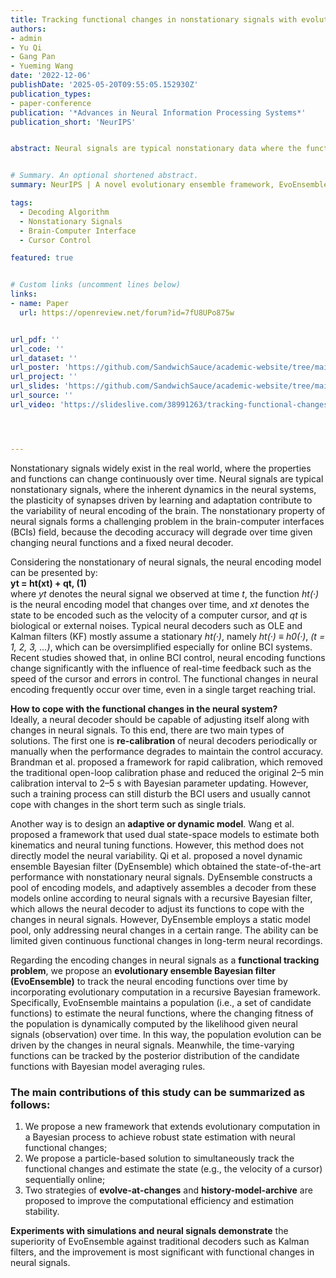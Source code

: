 ```yaml
---
title: Tracking functional changes in nonstationary signals with evolutionary ensemble bayesian model for robust neural decoding
authors:
- admin
- Yu Qi
- Gang Pan
- Yueming Wang
date: '2022-12-06'
publishDate: '2025-05-20T09:55:05.152930Z'
publication_types:
- paper-conference
publication: '*Advances in Neural Information Processing Systems*'
publication_short: 'NeurIPS'


abstract: Neural signals are typical nonstationary data where the functional mapping between neural activities and the intentions (such as the velocity of movements) can occasionally change. Existing studies mostly use a fixed neural decoder, thus suffering from an unstable performance given neural functional changes. We propose a novel evolutionary ensemble framework (EvoEnsemble) to dynamically cope with changes in neural signals by evolving the decoder model accordingly. EvoEnsemble integrates evolutionary computation algorithms in a Bayesian framework where the fitness of models can be sequentially computed with their likelihoods according to the incoming data at each time slot, which enables online tracking of time-varying functions. Two strategies of evolve-at-changes and history-model-archive are designed to further improve efficiency and stability. Experiments with simulations and neural signals demonstrate that EvoEnsemble can track the changes in functions effectively thus improving the accuracy and robustness of neural decoding. The improvement is most significant in neural signals with functional changes.


# Summary. An optional shortened abstract.
summary: NeurIPS | A novel evolutionary ensemble framework, EvoEnsemble, dynamically adapts to changes in neural signals by evolving decoders over time, significantly improving the accuracy and robustness of neural decoding in nonstationary conditions.

tags:
  - Decoding Algorithm
  - Nonstationary Signals
  - Brain-Computer Interface
  - Cursor Control

featured: true


# Custom links (uncomment lines below)
links:
- name: Paper
  url: https://openreview.net/forum?id=7fU8UPo875w


url_pdf: ''
url_code: ''
url_dataset: ''
url_poster: 'https://github.com/SandwichSauce/academic-website/tree/main/content/publication/2022-neurips-tracking/2022-neurips-tracking-poster.pdf'
url_project: ''
url_slides: 'https://github.com/SandwichSauce/academic-website/tree/main/content/publication/2022-neurips-tracking/2022-neurips-tracking-slides.pdf'
url_source: ''
url_video: 'https://slideslive.com/38991263/tracking-functional-changes-in-nonstationary-signals-with-evolutionary-ensemble-bayesian-model-for-robust-neural-decoding?ref=speaker-113554'




---
```


Nonstationary signals widely exist in the real world, where the properties and functions can change continuously over time. Neural signals are typical nonstationary signals, where the inherent dynamics in the neural systems, the plasticity of synapses driven by learning and adaptation contribute to the variability of neural encoding of the brain. The nonstationary property of neural signals forms a challenging problem in the brain-computer interfaces (BCIs) field, because the decoding accuracy will degrade over time given changing neural functions and a fixed neural decoder.

Considering the nonstationary of neural signals, the neural encoding model can be presented by:  
**yt = ht(xt) + qt, (1)**  
where *yt* denotes the neural signal we observed at time *t*, the function *ht(·)* is the neural encoding model that changes over time, and *xt* denotes the state to be encoded such as the velocity of a computer cursor, and *qt* is biological or external noises. Typical neural decoders such as OLE and Kalman filters (KF) mostly assume a stationary *ht(·)*, namely *ht(·) ≡ h0(·)*, *(t = 1, 2, 3, ...)*, which can be oversimplified especially for online BCI systems. Recent studies showed that, in online BCI control, neural encoding functions change significantly with the influence of real-time feedback such as the speed of the cursor and errors in control. The functional changes in neural encoding frequently occur over time, even in a single target reaching trial.

**How to cope with the functional changes in the neural system?**  
Ideally, a neural decoder should be capable of adjusting itself along with changes in neural signals. To this end, there are two main types of solutions. The first one is **re-calibration** of neural decoders periodically or manually when the performance degrades to maintain the control accuracy. Brandman et al. proposed a framework for rapid calibration, which removed the traditional open-loop calibration phase and reduced the original 2–5 min calibration interval to 2–5 s with Bayesian parameter updating. However, such a training process can still disturb the BCI users and usually cannot cope with changes in the short term such as single trials.  

Another way is to design an **adaptive or dynamic model**. Wang et al. proposed a framework that used dual state-space models to estimate both kinematics and neural tuning functions. However, this method does not directly model the neural variability. Qi et al. proposed a novel dynamic ensemble Bayesian filter (DyEnsemble) which obtained the state-of-the-art performance with nonstationary neural signals. DyEnsemble constructs a pool of encoding models, and adaptively assembles a decoder from these models online according to neural signals with a recursive Bayesian filter, which allows the neural decoder to adjust its functions to cope with the changes in neural signals. However, DyEnsemble employs a static model pool, only addressing neural changes in a certain range. The ability can be limited given continuous functional changes in long-term neural recordings.

Regarding the encoding changes in neural signals as a **functional tracking problem**, we propose an **evolutionary ensemble Bayesian filter (EvoEnsemble)** to track the neural encoding functions over time by incorporating evolutionary computation in a recursive Bayesian framework. Specifically, EvoEnsemble maintains a population (i.e., a set of candidate functions) to estimate the neural functions, where the changing fitness of the population is dynamically computed by the likelihood given neural signals (observation) over time. In this way, the population evolution can be driven by the changes in neural signals. Meanwhile, the time-varying functions can be tracked by the posterior distribution of the candidate functions with Bayesian model averaging rules.

### The main contributions of this study can be summarized as follows:
1. We propose a new framework that extends evolutionary computation in a Bayesian process to achieve robust state estimation with neural functional changes;
2. We propose a particle-based solution to simultaneously track the functional changes and estimate the state (e.g., the velocity of a cursor) sequentially online;
3. Two strategies of **evolve-at-changes** and **history-model-archive** are proposed to improve the computational efficiency and estimation stability.

**Experiments with simulations and neural signals demonstrate** the superiority of EvoEnsemble against traditional decoders such as Kalman filters, and the improvement is most significant with functional changes in neural signals.
